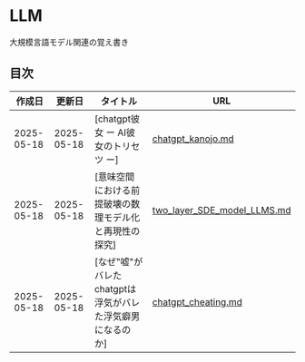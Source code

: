 # LLM
大規模言語モデル関連の覚え書き

## 目次

| 作成日 | 更新日 | タイトル | URL |
|--------|--------|---------|-----|
| 2025-05-18 | 2025-05-18 | [chatgpt彼女 ー AI彼女のトリセツ ー] | [chatgpt_kanojo.md](chatgpt_kanojo.md.md) |
| 2025-05-18 | 2025-05-18 | [意味空間における前提破壊の数理モデル化と再現性の探究] | [two_layer_SDE_model_LLMS.md](two_layer_SDE_model_LLMS.md) |
| 2025-05-18 | 2025-05-18 | [なぜ"嘘"がバレたchatgptは浮気がバレた浮気癖男になるのか] | [chatgpt_cheating.md](chatgpt_cheating.md) |
